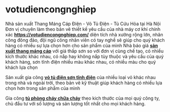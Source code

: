 # votudiencongnghiep
Nhà sản xuất Thang Máng Cáp Điện - Vỏ Tủ Điện - Tủ Cứu Hỏa tại Hà Nội
Đơn vị chuyên làm theo bản vẽ thiết kế yêu cầu của nhà máy cơ khí chính xác <a href="https://votudiencongnghiep.com/"><strong>https://votudiencongnghiep.com/</strong></a> diện tích nhà xưởng rộng lớn, nhân công đông đảo, đội ngũ công nhân viên có tay nghề sẽ giúp cho quý khách hàng có nhiều sự lựa chọn hơn cho sản phẩm của mình
Nhà báo giá <a href="https://votudiencongnghiep.com/thang-mang-cap"><strong>sản xuất thang máng cáp</strong></a> với giá thấp sơn so với đơn vị cùng chế tạo, có nhiều kích thước khác nhau, có nắp hay không nắp tùy thuộc và yêu cầu của quý khách hàng, sơn tĩnh điện nhiều màu khác nhau, có nhiều màu cho quý khách lựa chọn

Sản xuất gia công <a href="https://votudiencongnghiep.com/vo-tu-dien"><strong>vỏ tủ điện sơn tĩnh điện</strong></a> của nhiều loại vỏ khác nhau trong nhà và ngoài trời, theo bản vẽ kỹ thuật giúp khách hàng có nhiều lựa chọn hơn trong sản phẩm của mình

Gia công <a href="https://votudiencongnghiep.com/tu-cuu-hoa"><strong>tủ phòng cháy chữa cháy</strong></a> theo kich thước của mọi quý công ty, chủ đầu tư với số lượng và sản lượng tốt nhất cho mọi khách hàng.

